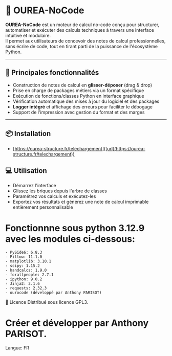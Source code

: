 # 🧮 OUREA-NoCode

**OUREA-NoCode** est un moteur de calcul no-code conçu pour structurer, automatiser et exécuter des calculs techniques à travers une interface intuitive et modulaire.  
Il permet aux utilisateurs de concevoir des notes de calcul professionnelles, sans écrire de code, tout en tirant parti de la puissance de l'écosystème Python.

---

## 🚀 Principales fonctionnalités

- Construction de notes de calcul en **glisser-déposer** (drag & drop)
- Prise en charge de packages métiers via un format spécifique
- Exécution de fonctions/classes Python en interface graphique
- Vérification automatique des mises à jour du logiciel et des packages
- **Logger intégré** et affichage des erreurs pour faciliter le débogage
- Support de l'impression avec gestion du format et des marges

---

## 📦 Installation
 - [https://ourea-structure.fr/telechargement]([url](https://ourea-structure.fr/telechargement))

## 💻 Utilisation
- Démarrez l'interface
- Glissez les briques depuis l'arbre de classes
- Paramétrez vos calculs et exécutez-les
- Exportez vos résultats et générez une note de calcul imprimable entièrement personnalisable

# Fonctionnne sous python 3.12.9 avec les modules ci-dessous:
    - PySide6: 6.8.3
    - Pillow: 11.1.0
    - matplotlib: 3.10.1
    - scipy: 1.15.2
    - handcalcs: 1.9.0
    - forallpeople: 2.7.1
    - ipython: 9.0.2
    - Jinja2: 3.1.6
    - requests: 2.32.3
    - ourocode (développé par Anthony PARISOT)

📄 Licence
Distribué sous licence GPL3.
    
# Créer et développer par Anthony PARISOT.
Langue: FR
